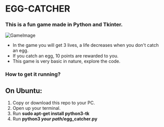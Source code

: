 # EGG-CATCHER
### This is a fun game made in Python and Tkinter.
![GameImage](https://github.com/aryanfluxion/EGG-CATCHER/blob/master/images/dew.png)

* In the game you will get 3 lives, a life decreases when you don't catch an egg.
* If you catch an egg, 10 points are rewarded to you.
* This game is very basic in nature, explore the code.

### How to get it running?

## On Ubuntu:
1. Copy or download this repo to your PC.
1. Open up your terminal.
2. Run **sudo apt-get install python3-tk**
3. Run **python3 *your path*/egg_catcher.py**
